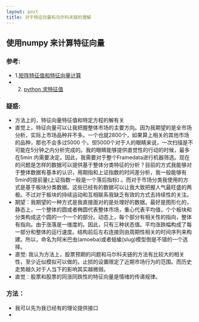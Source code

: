 ```yaml
---
layout: post
title: 对于特征向量和马尔科夫链的理解
---
```



## 使用numpy 来计算特征向量

### 参考:
- 1.[矩阵特征值和特征向量计算](http://wenku.baidu.com/link?url=sajXsHYduXUqzvpinm-Q4AgGZKdm6PAI7LOxNcJ3D5viKThAEXHTZkQQ8moSgNqkOWscnsm5OyYk5ZPP4ElHpLp57wxCV8dU0iLFRFs-Yoy)
- 2. [python 求特征值](http://jingyan.baidu.com/article/4665065801c624f549e5f80f.html)

### 疑惑:
- 方法上的，特征向量特征值和特定方程的解有关
- 直觉上，特征向量可以让我把握整体市场的主要方向。因为我期望的是全市场分析，实际上市场品种并不多。一个也就2800个，如果算上相关的其他市场的品种，那也不会多过5000 个。但5000个对于人的眼睛来说，一次扫描是不可能在5分钟之内分析完成的。我的眼睛能够提供直觉性的行动的时候，最多在5min 内需要决定。因此，我需要对于整个Framedata进行机器筛选。现在的问题是怎样的数据可以提供基于整体分类特征的分析？目前的方式我能够对于整体数据有基本的认识，用期指和上证指数的时间差分析，我一般能够有5min的提前量(上证指数一般是一个落后指标) 。而对于市场分类我使用的方式是基于板块分类数据。这些已经有的数据可以让我大致把握人气最旺盛的两极。不过对于板块的持续运动和互相联系我缺乏有效的方式去持续性的关注。
- 期望：我期望的一种方式是我直接面对的是处理好的数据。最好是图形化的，静态上，一个整体的圆或者椭圆代表整体市场，重心代表平均值，个个板块和分类构成这个圆的一个一个的部分。动态上，每个部分有相关性的指向，整体有指向。由于涨落是一维度的。因此，只有三种状态值。平均涨跌幅构成了每一部分和整体的运行速度。结构前后左右连接则由周期性相关的时间序列来构建。所以，命名为阿米巴虫(amoeba)或者蛞蝓(slug)模型倒是不错的一个选择。
- 直觉: 我认为方法上，股票预期的问题和马尔科夫链的方法有比较大的相关性，至少近似模拟可以做的。止损的设置限定了近期市场行为的范围。而历史走势越久对于人当下的影响其实越微弱。
- 直觉：股票和股票的同涨同跌性的特征向量是情绪的传递规律。

### 方法：
- 我可以先为我已经有的理论提供接口
- 
